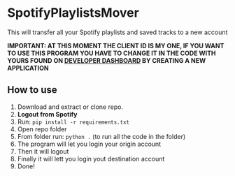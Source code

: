 # SpotifyPlaylistsMover

This will transfer all your Spotify playlists and saved tracks to a new account

**IMPORTANT: AT THIS MOMENT THE CLIENT ID IS MY ONE, IF YOU WANT TO USE THIS PROGRAM YOU HAVE TO CHANGE IT IN THE CODE WITH YOURS FOUND ON [DEVELOPER DASHBOARD](https://developer.spotify.com/dashboard) BY CREATING A NEW APPLICATION**

## How to use

1. Download and extract or clone repo.
2. **Logout from Spotify**
3. Run: `pip install -r requirements.txt`
4. Open repo folder
5. From folder run: `python .` (to run all the code in the folder)
6. The program will let you login your origin account
7. Then it will logout
8. Finally it will lett you login yout destination account
9. Done!
